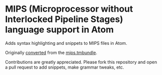 # MIPS (Microprocessor without Interlocked Pipeline Stages) language support in Atom

Adds syntax highlighting and snippets to MIPS files in Atom.

Originally [converted](https://atom.io/docs/latest/hacking-atom-converting-from-textmate)
from the [mips.tmbundle](https://github.com/textmate/mips.tmbundle).

Contributions are greatly appreciated. Please fork this repository and open a
pull request to add snippets, make grammar tweaks, etc.
